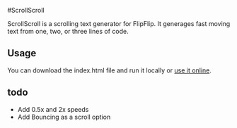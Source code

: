 #ScrollScroll

ScrollScroll is a scrolling text generator for FlipFlip. It generages fast moving text from one, two, or three lines of code.
## Usage

You can download the index.html file and run it locally or [use it online](https://bovadaesnuts.github.io/ScrollScroll/).
## todo

-   Add 0.5x and 2x speeds
-    Add Bouncing as a scroll option
